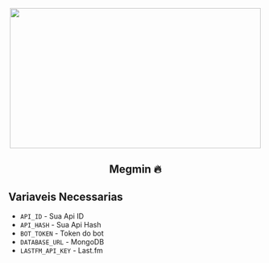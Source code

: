 <p align="center">
  <img src="https://telegra.ph/file/d8c34d6012072f39ece4c.png" width="498" height="278"/>
</p>
<h2 align="center">
  <b>Megmin 🔥</b>
</h2>

## Variaveis Necessarias
- `API_ID` - Sua Api ID
- `API_HASH` - Sua Api Hash
- `BOT_TOKEN` - Token do bot
- `DATABASE_URL` - MongoDB
- `LASTFM_API_KEY` - Last.fm 